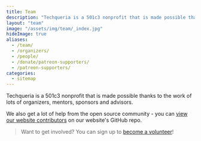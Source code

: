 ```yaml
---
title: Team
description: "Techqueria is a 501c3 nonprofit that is made possible thanks to the work of lots of organizers, mentors, sponsors and advisors."
layout: "team"
image: "/assets/img/team/_index.jpg"
hideImage: true
aliases:
  - /team/
  - /organizers/
  - /people/
  - /donate/patreon-supporters/
  - /patreon-supporters/
categories:
  - sitemap
---
```


Techqueria is a 501c3 nonprofit that is made possible thanks to the work of lots of organizers, mentors, sponsors and advisors.

We also get a lot of help from the open source community - you can <a href="https://github.com/techqueria/website/graphs/contributors" rel="noopener" target="_blank">view our website contributors</a> on our website's GitHub repo.

> Want to get involved? You can sign up to [become a volunteer](/support-us/volunteer)!
